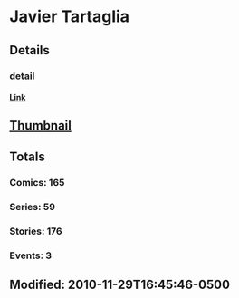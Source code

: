 # Javier  Tartaglia 
## Details
### detail
#### [Link](http://marvel.com/comics/creators/8704/javier_tartaglia?utm_campaign=apiRef&utm_source=225578a89fc76f3d20fbffda5d17a88d)
## [Thumbnail](http://i.annihil.us/u/prod/marvel/i/mg/9/90/4bae0d1719f97.jpg)
## Totals
### Comics: 165
### Series: 59
### Stories: 176
### Events: 3
## Modified: 2010-11-29T16:45:46-0500
